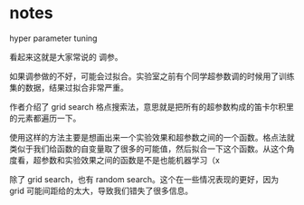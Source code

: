# notes

hyper parameter tuning

看起来这就是大家常说的 调参。

如果调参做的不好，可能会过拟合。实验室之前有个同学超参数调的时候用了训练集的数据，结果过拟合非常严重。

作者介绍了 grid search 格点搜索法，意思就是把所有的超参数构成的笛卡尔积里的元素都遍历一下。

使用这样的方法主要是想画出来一个实验效果和超参数之间的一个函数。格点法就类似于我们给函数的自变量取了很多的可能值，然后拟合一下这个函数。从这个角度看，超参数和实验效果之间的函数是不是也能机器学习（x

除了 grid search，也有 random search。这个在一些情况表现的更好，因为 grid 可能间距给的太大，导致我们错失了很多信息。